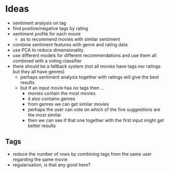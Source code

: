 # Ideas

- sentiment analysis on tag
- find positive/negative tags by rating
- sentiment profile for each movie
    - as to recommend movies with similar sentiment
- combine sentiment features with genre and rating data
- use PCA to reduce dimensionality
- use different models for different recommendations and use them all combined with a voting classifier
- there should be a fallback system (not all movies have tags nor ratings but they all have genres)
    - perhaps sentiment analysis together with ratings will give the best results
    - but if an input movie has no tags then ...
        - movies contain the most movies
        - it also contains genres
        - from genres we can get similar movies 
        - perhaps the user can vote on which of the five suggestions are the most similar
        - then we can see if that one together with the first input might get better results

## Tags

- reduce the number of rows by combining tags from the same user regarding the same movie
- regularisation, is that any good here? 